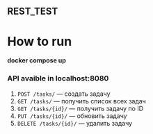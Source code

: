 ## REST_TEST

# How to run
**docker compose up**

### API avaible in localhost:8080

1. `POST /tasks/` — создать задачу
2. `GET /tasks/` — получить список всех задач
3. `GET /tasks/{id}/` — получить задачу по ID
4. `PUT /tasks/{id}/` — обновить задачу
5. `DELETE /tasks/{id}/` — удалить задачу
